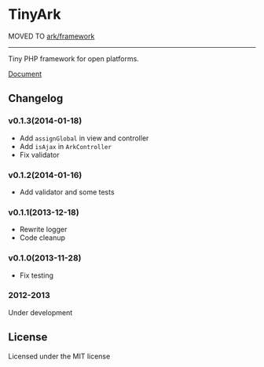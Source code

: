 # TinyArk

MOVED TO [ark/framework](https://github.com/arkphp/framework)

------

Tiny PHP framework for open platforms.

[Document](http://codecent.com/tinyark/index.html)

## Changelog

### v0.1.3(2014-01-18)

- Add `assignGlobal` in view and controller
- Add `isAjax` in `ArkController`
- Fix validator

### v0.1.2(2014-01-16)

- Add validator and some tests

### v0.1.1(2013-12-18)

- Rewrite logger
- Code cleanup

### v0.1.0(2013-11-28) 

- Fix testing

### 2012-2013

Under development

## License

Licensed under the MIT license
